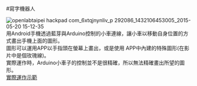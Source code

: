 #寫字機器人

![openlabtaipei hackpad com_6xtqjnynliv_p 292086_1432106453005_2015-05-20 15-12-35](https://cloud.githubusercontent.com/assets/12403337/8766051/64cc5fbc-2e5c-11e5-953e-dc52c89521c9.png)
用Android手機透過藍芽與Arduino控制的小車連線，讓小車以移動自身位置的方式畫出手機上面的圖形。  
圖形可以運用APP以手指頭在螢幕上畫出，或是使用 APP中內建的特殊圖形(在影片中是個玫瑰線)。    
實際運作時，Arduino小車子的控制並不是很精確，所以無法精確畫出所望的圖形。  
[實際運作示範](https://www.youtube.com/watch?v=oj6462PY5eQ)
